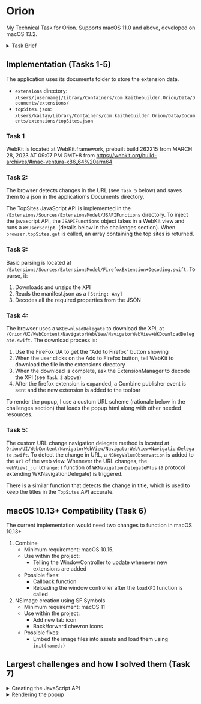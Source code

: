 # Orion

My Technical Task for Orion. Supports macOS 11.0 and above, developed on macOS 13.2.

<details>
<summary>Task Brief</summary>
Copied from the Orion Engineering Task PDF

1. For this project you will download, compile WebKit and then use the compiled version in your project.

2. Implement topSites web extensions API on top of Webkit.

3. Implement basic parsing of a Firefox extension package so you are able to process it when downloaded.

4. When this browser visits https://addons.mozilla.org/en-US/firefox/addon/top-sites-button/, the user 
should be able to directly install the extension from the site by clicking the “Add to Firefox” button 
(as if the user is visiting it from a Firefox browser).
The browser will then handle downloading and ‘installing’ the extension. The installed extension will 
be visible in the browser as a button on the toolbar and clicking it will render the extension output 
as in Firefox (basically show the list of top sites you visit).

5. Implement a custom WebKit navigation delegate method which will be fired every time when navigation 
changes (including manipulated navigation through History API). For example, addons.mozilla.org uses the 
history API to manipulate the current URL to navigate internal pages, which isn’t supported by the 
existing "decidePolicyFor navigationAction" delegate method. Use that custom navigation delegate method 
to make sure all navigated URLs are served for topSites API.

6. What would you need to change to make this compatible with macOS 10.13?

7. Describe the biggest challenges you faced and how you solved them in the readme.
</details> 

## Implementation (Tasks 1-5)

The application uses its documents folder to store the extension data.
- `extensions` directory: `/Users/[username]/Library/Containers/com.kaithebuilder.Orion/Data/Documents/extensions/`
- `topSites.json`: `/Users/kaitay/Library/Containers/com.kaithebuilder.Orion/Data/Documents/extensions/topSites.json`

### Task 1
WebKit is located at WebKit.framework, prebuilt build 262215 from MARCH 28, 2023 AT 09:07 PM GMT+8 from 
https://webkit.org/build-archives/#mac-ventura-x86_64%20arm64

### Task 2: 
The browser detects changes in the URL (see `Task 5` below) and saves them to a json in the application's Documents directory.

The TopSites JavaScript API is implemented in the `/Extensions/Sources/ExtensionsModel/JSAPIFunctions` directory.
To inject the javascript API, the `JSAPIFunctions` object takes in a WebKit view and runs a `WKUserScript`. (details below in 
the challenges section). When `browser.topSites.get` is called, an array containing the top sites is returned. 

### Task 3: 
Basic parsing is located at `/Extensions/Sources/ExtensionsModel/FirefoxExtension+Decoding.swift`. To parse, it:
1. Downloads and unzips the XPI
2. Reads the manifest.json as a `[String: Any]`
3. Decodes all the required properties from the JSON

### Task 4: 
The browser uses a `WKDownloadDelegate` to download the XPI, at `/Orion/UI/WebContent/NavigatorWebView/NavigatorWebView+WKDownloadDelegate.swift`.
The download process is:
1. Use the FireFox UA to get the "Add to Firefox" button showing
2. When the user clicks on the Add to Firefox button, tell WebKit to download the file in the extensions directory
3. When the download is complete, ask the ExtensionManager to decode the XPI (see `Task 3` above)
4. After the firefox extension is expanded, a Combine publisher event is sent and the new extension is added to the toolbar

To render the popup, I use a custom URL scheme (rationale below in the challenges section) that loads the popup html 
along with other needed resources. 

### Task 5: 
The custom URL change navigation delegate method is located at `Orion/UI/WebContent/NavigatorWebView/NavigatorWebView+NavigationDelegate.swift`.
To detect the change in URL, a `NSKeyValueObservation` is added to the `url` of the web view. Whenever the URL changes,
the `webView(_:urlChange:)` function of `WKNavigationDelegatePlus` (a protocol extending WKNavigationDelegate) is triggered.

There is a similar function that detects the change in title, which is used to keep the titles in the `TopSites` API accurate.

## macOS 10.13+ Compatibility (Task 6)
The current implementation would need two changes to function in macOS 10.13+
1. Combine
    - Minimum requirement: macOS 10.15.
    - Use within the project:
        - Telling the WindowController to update whenever new extensions are added
    - Possible fixes:
        - Callback function
        - Reloading the window controller after the `loadXPI` function is called
2. NSImage creation using SF Symbols
    - Minimum requirement: macOS 11
    - Use within the project:
        - Add new tab icon
        - Back/forward chevron icons
    - Possible fixes:
        - Embed the image files into assets and load them using `init(named:)`

## Largest challenges and how I solved them (Task 7)

<details>
<summary>Creating the JavaScript API</summary>

**Problem**:
I needed a way to add a JavaScript API into WebKit. I explored two solutions:
1. Modifying webkit to add the `browser` object
2. Injecting JavaScript code

For the first solution, I tried to mirror the built in JavaScript `JSON` object, as `browser` would behave similarly. 
I managed to get it initialised, however I could not figure out how to communicate with the main application.

For the second solution, I created the API by injecting some JS to assign `browser.topSites.get` to a function. 
To communicate with the main app, I explored two more solutions:
1. By using a `WKScriptMessageHandler`, JavaScript can communicate with the main app by calling 
`window.webkit.messageHandlers.logHandler.postMessage("message")`. This is the approach that I use for the `captureLog` function.
However, it does not return a value, and therefore could not be used for the `topSites` API
2. By using the `WKUIDelegate` to hijack `prompt` objects. Since the `prompt` function is synchronous and blocks execution until 
its completion handler is executed, it allows for easy request-response requests from JavaScript to Swift.

**Solution**: 
The injected JavaScript contains a few javascript functions:
- `captureLog`: which redirects `console.log` messages to the Xcode console
- `queryNativeCode`: which provides the application with a function name and its parameters, and returns the application's response
- `getTopSites`: gets a list of the top sites from the application
- `getStorageLocal`: determines if the current tab is a new (empty) tab or not
- `openNewTab` and `updateCurrentTab`: create a new tab or change the current tab's url to a URL

The `queryNativeCode` function works by calling the `prompt` function (usually used for confirmation popups). The
object contains a `payload`, which includes an identifier to identify it as a native code query, along with the function its
attempting to call and optionally some arguments. When a `queryNativeCode` is called, the browser intercepts the prompt via a
`WKScriptMessageHandler`. It then determines which function to call, decodes the arguments, and runs the completion handler with
the returned result. 

</details>

<details>
<summary>Rendering the popup</summary>

**Problem**:

When the raw `file` url is used, there are issues. For example, take the following file structure
```
/path/to/extension/
    ├─ popup/
        ├─ panel.html
        ├─ panel.js
```
In this example, to load panel.html, the URL would be `file:///path/to/extension/popup/panel.html`

Within panel.html, it has the following html element: `<script src="/popup/panel.js"></script>`.
The expected file to load is `file:///path/to/extension/popup/panel.js`. However, since the "root" in this
system is not `/path/to/extension` but rather the root of the computer (`/`), the URL that WebKit attempts to load is
`file:///popup/panel.js`, which will not exist.

**Solution**:

The solution I settled on uses a custom URL scheme, namely `firefox-extension`. The file url above would translate to
`firefox-extension://[extension id]/popup/panel.html`. The ``ExtensionWebViewController``
intercepts this request via `WKURLSchemeHandler`, and supplies webkit with the contents of the correct file.

In this new system, `<script src="/popup/panel.js"></script>` would be correctly loaded as
`firefox-extension://[extension id]/popup/panel.js`.

I tried to use WebKit's' `loadFileURL` function that takes an optional `allowingReadAccessTo` URL. However, this approach
did not work.
</details>
